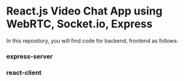# React.js Video Chat App using WebRTC, Socket.io, Express

In this repository, you will find code for backend, frontend as follows:

### express-server
### react-client